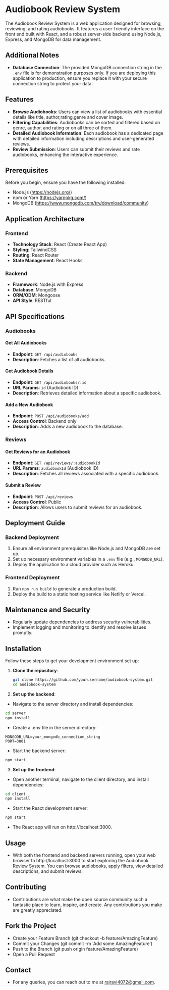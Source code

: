 # Audiobook Review System

The Audiobook Review System is a web application designed for browsing, reviewing, and rating audiobooks. It features a user-friendly interface on the front end built with React, and a robust server-side backend using Node.js, Express, and MongoDB for data management.

## Additional Notes

- **Database Connection**: The provided MongoDB connection string in the `.env` file is for demonstration purposes only. If you are deploying this application to production, ensure you replace it with your secure connection string to protect your data.
  
## Features

- **Browse Audiobooks**: Users can view a list of audiobooks with essential details like title, author,rating,genre and cover image.
- **Filtering Capabilities**: Audiobooks can be sorted and filtered based on genre, author, and rating or on all three of them.
- **Detailed Audiobook Information**: Each audiobook has a dedicated page with detailed information including descriptions and user-generated reviews.
- **Review Submission**: Users can submit their reviews and rate audiobooks, enhancing the interactive experience.

## Prerequisites

Before you begin, ensure you have the following installed:
- Node.js (https://nodejs.org/)
- npm or Yarn (https://yarnpkg.com/)
- MongoDB (https://www.mongodb.com/try/download/community)

## Application Architecture

### Frontend

- **Technology Stack**: React (Create React App)
- **Styling**: TailwindCSS
- **Routing**: React Router
- **State Management**: React Hooks

### Backend

- **Framework**: Node.js with Express
- **Database**: MongoDB
- **ORM/ODM**: Mongoose
- **API Style**: RESTful

## API Specifications

### Audiobooks

#### Get All Audiobooks

- **Endpoint**: `GET /api/audiobooks`
- **Description**: Fetches a list of all audiobooks.

#### Get Audiobook Details

- **Endpoint**: `GET /api/audiobooks/:id`
- **URL Params**: `id` (Audiobook ID)
- **Description**: Retrieves detailed information about a specific audiobook.

#### Add a New Audiobook

- **Endpoint**: `POST /api/audiobooks/add`
- **Access Control**: Backend only
- **Description**: Adds a new audiobook to the database.

### Reviews

#### Get Reviews for an Audiobook

- **Endpoint**: `GET /api/reviews/:audiobookId`
- **URL Params**: `audiobookId` (Audiobook ID)
- **Description**: Fetches all reviews associated with a specific audiobook.

#### Submit a Review

- **Endpoint**: `POST /api/reviews`
- **Access Control**: Public
- **Description**: Allows users to submit reviews for an audiobook.

## Deployment Guide

### Backend Deployment

1. Ensure all environment prerequisites like Node.js and MongoDB are set up.
2. Set up necessary environment variables in a `.env` file (e.g., `MONGODB_URL`).
3. Deploy the application to a cloud provider such as Heroku.

### Frontend Deployment

1. Run `npm run build` to generate a production build.
2. Deploy the build to a static hosting service like Netlify or Vercel.

## Maintenance and Security

- Regularly update dependencies to address security vulnerabilities.
- Implement logging and monitoring to identify and resolve issues promptly.


## Installation

Follow these steps to get your development environment set up:

1. **Clone the repository**:
   ```bash
   git clone https://github.com/yourusername/audiobook-system.git
   cd audiobook-system
   ```

2. **Set up the backend**:
 - Navigate to the server directory and install dependencies:
```bash
cd server
npm install
   ```
 - Create a .env file in the server directory:

 ```text
MONGODB_URL=your_mongodb_connection_string
PORT=3001
 ```
 - Start the backend server:
 ```bash
 npm start
 ```
3. **Set up the frontend**:
 - Open another terminal, navigate to the client directory, and install dependencies:
 ```bash
 cd client
 npm install
``` 
 - Start the React development server:
 ```bash
 npm start
```
 - The React app will run on http://localhost:3000.
 

## Usage
- With both the frontend and backend servers running, open your web browser to http://localhost:3000 to start exploring the Audiobook Review System. You can browse audiobooks, apply filters, view detailed descriptions, and submit reviews.


## Contributing
- Contributions are what make the open source community such a fantastic place to learn, inspire, and create. Any contributions you make are greatly appreciated.

## Fork the Project
- Create your Feature Branch (git checkout -b feature/AmazingFeature)
- Commit your Changes (git commit -m 'Add some AmazingFeature')
- Push to the Branch (git push origin feature/AmazingFeature)
- Open a Pull Request

## Contact
- For any queries, you can reach out to me at rajravi4072@gmail.com.
